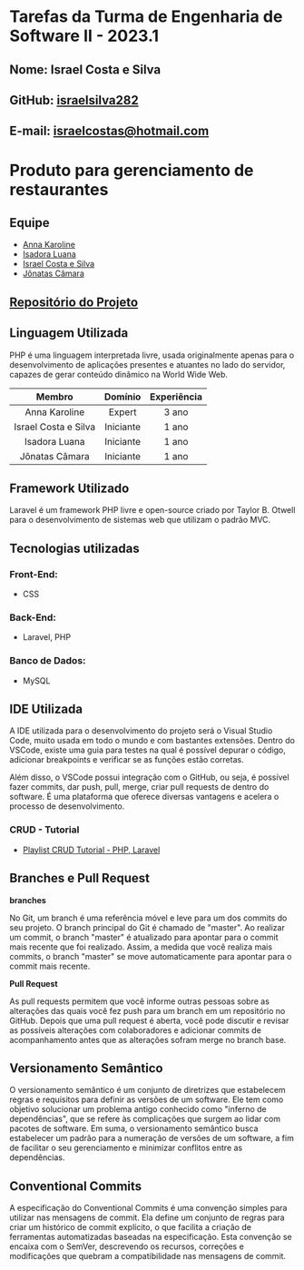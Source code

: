 # Tarefas da Turma de Engenharia de Software II - 2023.1

## Nome: Israel Costa e Silva

## GitHub: [israelsilva282](https://github.com/israelsilva282)

## E-mail: israelcostas@hotmail.com

# Produto para gerenciamento de restaurantes

## Equipe

- [Anna Karoline](https://github.com/OliveiraAnna99)
- [Isadora Luana](https://github.com/isazvdd)
- [Israel Costa e Silva](https://github.com/israelsilva282)
- [Jônatas Câmara](https://github.com/JohnnyAKing)

## [Repositório do Projeto](https://github.com/OliveiraAnna99/es-sigres)

## Linguagem Utilizada

PHP é uma linguagem interpretada livre, usada originalmente apenas para o desenvolvimento de aplicações presentes e atuantes no lado do servidor, capazes de gerar conteúdo dinâmico na World Wide Web.

|        Membro        |  Domínio  | Experiência |
| :------------------: | :-------: | :---------: |
|    Anna Karoline     |  Expert   |    3 ano    |
| Israel Costa e Silva | Iniciante |    1 ano    |
|    Isadora Luana     | Iniciante |    1 ano    |
|    Jônatas Câmara    | Iniciante |    1 ano    |

## Framework Utilizado

Laravel é um framework PHP livre e open-source criado por Taylor B. Otwell para o desenvolvimento de sistemas web que utilizam o padrão MVC.

## Tecnologias utilizadas

### Front-End:

- CSS

### Back-End:

- Laravel, PHP

### Banco de Dados:

- MySQL

## IDE Utilizada

<p> A IDE utilizada para o desenvolvimento do projeto será o Visual Studio Code, muito usada em todo o mundo e com bastantes extensões. Dentro do VSCode, existe uma guia para testes na qual é possível depurar o código, adicionar breakpoints e verificar se as funções estão corretas.</p>
<p> Além disso, o VSCode possui integração com o GitHub, ou seja, é possível fazer commits, dar push, pull, merge, criar pull requests de dentro do software. É uma plataforma que oferece diversas vantagens e acelera o processo de desenvolvimento.</p>

### CRUD - Tutorial

- [Playlist CRUD Tutorial - PHP, Laravel](https://www.youtube.com/playlist?list=PLvZ08PHyHqDn1W1PKxpPIS7Bw0JqoRtB-)

## Branches e Pull Request

**branches**

No Git, um branch é uma referência móvel e leve para um dos commits do seu projeto. O branch principal do Git é chamado de "master". Ao realizar um commit, o branch "master" é atualizado para apontar para o commit mais recente que foi realizado. Assim, a medida que você realiza mais commits, o branch "master" se move automaticamente para apontar para o commit mais recente.

**Pull Request**

As pull requests permitem que você informe outras pessoas sobre as alterações das quais você fez push para um branch em um repositório no GitHub. Depois que uma pull request é aberta, você pode discutir e revisar as possíveis alterações com colaboradores e adicionar commits de acompanhamento antes que as alterações sofram merge no branch base.

## Versionamento Semântico

O versionamento semântico é um conjunto de diretrizes que estabelecem regras e requisitos para definir as versões de um software. Ele tem como objetivo solucionar um problema antigo conhecido como "inferno de dependências", que se refere às complicações que surgem ao lidar com pacotes de software. Em suma, o versionamento semântico busca estabelecer um padrão para a numeração de versões de um software, a fim de facilitar o seu gerenciamento e minimizar conflitos entre as dependências.

## Conventional Commits

A especificação do Conventional Commits é uma convenção simples para utilizar nas mensagens de commit. Ela define um conjunto de regras para criar um histórico de commit explícito, o que facilita a criação de ferramentas automatizadas baseadas na especificação. Esta convenção se encaixa com o SemVer, descrevendo os recursos, correções e modificações que quebram a compatibilidade nas mensagens de commit.
